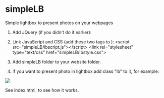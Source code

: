 simpleLB
========

Simple lightbox to present photos on your webpages

1. Add JQuery (if you didn't do it earlier):
<script src="https://ajax.googleapis.com/ajax/libs/jquery/3.5.1/jquery.min.js"></script> 

2. Link JavaScript and CSS (add these two tags to <head></head>):
\<script src="simpleLB/lbscript.js"\>\</script>
\<link rel="stylesheet" type="text/css" href="simpleLB/lbstyle.css">

3. Add simpleLB folder to your website folder.
4. If you want to present photo in lightbox add class "lb" to it, for example:
<img src="image/src.jpg" class="lb">

See index.html, to see how it works.
